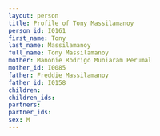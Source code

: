 ```yaml
---
layout: person
title: Profile of Tony Massilamanoy
person_id: I0161
first_name: Tony
last_name: Massilamanoy
full_name: Tony Massilamanoy
mother: Manonie Rodrigo Muniaram Perumal
mother_id: I0085
father: Freddie Massilamanoy
father_id: I0158
children:
children_ids:
partners:
partner_ids:
sex: M
---
```



